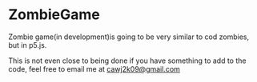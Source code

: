 # ZombieGame
Zombie game(in development)is going to be very similar to cod zombies, but in p5.js.

This is not even close to being done if you have something to add to the code, feel free to email me at cawj2k09@gmail.com
